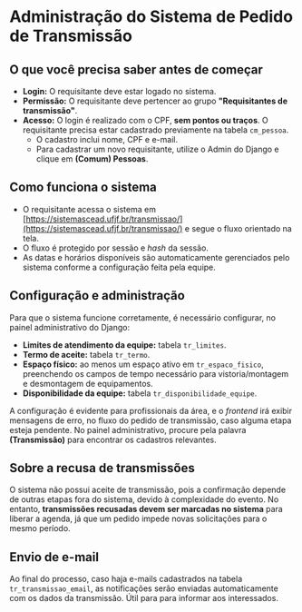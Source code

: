 # Administração do **Sistema de Pedido de Transmissão**

## O que você precisa saber antes de começar

- **Login:** O requisitante deve estar logado no sistema.
- **Permissão:** O requisitante deve pertencer ao grupo **"Requisitantes de transmissão"**.
- **Acesso:** O login é realizado com o CPF, **sem pontos ou traços**. O requisitante precisa estar cadastrado previamente na tabela `cm_pessoa`.
  - O cadastro inclui nome, CPF e e-mail.
  - Para cadastrar um novo requisitante, utilize o Admin do Django e clique em **(Comum) Pessoas**.

## Como funciona o sistema

- O requisitante acessa o sistema em [https://sistemascead.ufjf.br/transmissao/](https://sistemascead.ufjf.br/transmissao/) e segue o fluxo orientado na tela.
- O fluxo é protegido por sessão e _hash_ da sessão.
- As datas e horários disponíveis são automaticamente gerenciados pelo sistema conforme a configuração feita pela equipe.

## Configuração e administração

Para que o sistema funcione corretamente, é necessário configurar, no painel administrativo do Django:

- **Limites de atendimento da equipe:** tabela `tr_limites`.
- **Termo de aceite:** tabela `tr_termo`.
- **Espaço físico:** ao menos um espaço ativo em `tr_espaco_fisico`, preenchendo os campos de tempo necessário para vistoria/montagem e desmontagem de equipamentos.
- **Disponibilidade da equipe:** tabela `tr_disponibilidade_equipe`.

A configuração é evidente para profissionais da área, e o _frontend_ irá exibir mensagens de erro, no fluxo do pedido de transmissão, caso alguma etapa esteja pendente. No painel administrativo, procure pela palavra **(Transmissão)** para encontrar os cadastros relevantes.

## Sobre a recusa de transmissões

O sistema não possui aceite de transmissão, pois a confirmação depende de outras etapas fora do sistema, devido à complexidade do evento. No entanto, **transmissões recusadas devem ser marcadas no sistema** para liberar a agenda, já que um pedido impede novas solicitações para o mesmo período.

## Envio de e-mail

Ao final do processo, caso haja e-mails cadastrados na tabela `tr_transmissao_email`, as notificações serão enviadas automaticamente com os dados da transmissão. Útil para para informar aos interessados.
